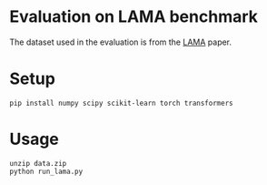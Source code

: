 # Evaluation on LAMA benchmark

The dataset used in the evaluation is from the [LAMA](https://aclanthology.org/D19-1250.pdf) paper. 

# Setup

```
pip install numpy scipy scikit-learn torch transformers
```

# Usage

```
unzip data.zip
python run_lama.py
```


